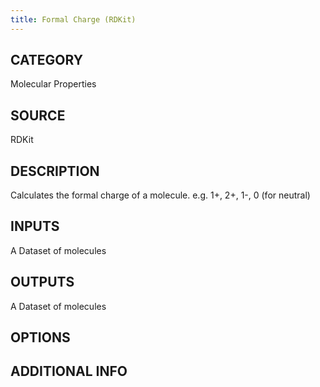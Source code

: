 ```yaml
---
title: Formal Charge (RDKit)
---
```


## CATEGORY
Molecular Properties

## SOURCE
RDKit

## DESCRIPTION
Calculates the formal charge of a molecule. e.g. 1+, 2+, 1-, 0 (for neutral)

## INPUTS
A Dataset of molecules

## OUTPUTS
A Dataset of molecules

## OPTIONS

## ADDITIONAL INFO

